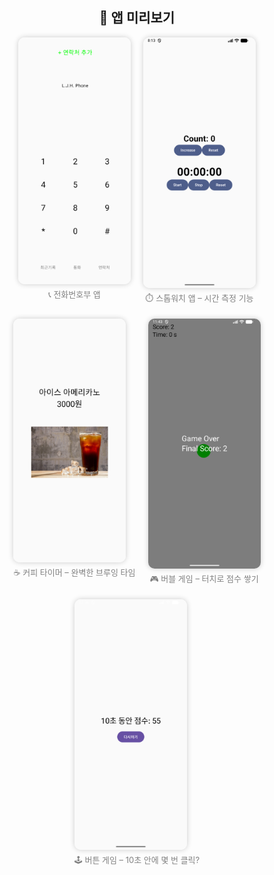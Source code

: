 <h2 align="center">🌟 앱 미리보기</h2>

<div align="center" style="display:flex; flex-wrap:wrap; justify-content:center; gap:20px;">

  <div style="text-align:center;">
    <img src="app/Screenshot_20251029_171325.png" alt="전화번호부" width="180" 
         style="border-radius:10px; box-shadow:0 0 8px rgba(0,0,0,0.2); display:block; margin-bottom:6px;"/>
    <p style="font-size:13px; color:gray; margin:0;">📞 전화번호부 앱
  </div>

  <div style="text-align:center;">
    <img src="app/Screenshot_20251029_171324.png" alt="스톱워치" width="180" 
         style="border-radius:10px; box-shadow:0 0 8px rgba(0,0,0,0.2); display:block; margin-bottom:6px;"/>
    <p style="font-size:13px; color:gray; margin:0;">⏱️ 스톱워치 앱 – 시간 측정 기능</p>
  </div>

  <div style="text-align:center;">
    <img src="app/Screenshot_20251029_171323.png" alt="커피" width="180" 
         style="border-radius:10px; box-shadow:0 0 8px rgba(0,0,0,0.2); display:block; margin-bottom:6px;"/>
    <p style="font-size:13px; color:gray; margin:0;">☕ 커피 타이머 – 완벽한 브루잉 타임</p>
  </div>

  <div style="text-align:center;">
    <img src="app/Screenshot_20251029_204310.png" alt="버블 게임" width="180" 
         style="border-radius:10px; box-shadow:0 0 8px rgba(0,0,0,0.2); display:block; margin-bottom:6px;"/>
    <p style="font-size:13px; color:gray; margin:0;">🎮 버블 게임 – 터치로 점수 쌓기</p>
  </div>

  <div style="text-align:center;">
    <img src="app/Screenshot_20251029_213614.png" alt="버튼 게임" width="180" 
         style="border-radius:10px; box-shadow:0 0 8px rgba(0,0,0,0.2); display:block; margin-bottom:6px;"/>
    <p style="font-size:13px; color:gray; margin:0;">🕹️ 버튼 게임 – 10초 안에 몇 번 클릭?</p>
  </div>

</div>
